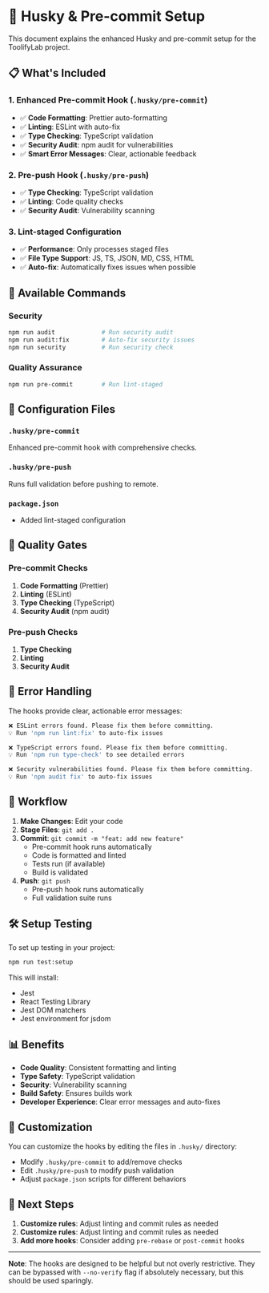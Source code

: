 # 🔧 Husky & Pre-commit Setup

This document explains the enhanced Husky and pre-commit setup for the ToolifyLab project.

## 📋 What's Included

### 1. **Enhanced Pre-commit Hook** (`.husky/pre-commit`)

- ✅ **Code Formatting**: Prettier auto-formatting
- ✅ **Linting**: ESLint with auto-fix
- ✅ **Type Checking**: TypeScript validation
- ✅ **Security Audit**: npm audit for vulnerabilities
- ✅ **Smart Error Messages**: Clear, actionable feedback

### 2. **Pre-push Hook** (`.husky/pre-push`)

- ✅ **Type Checking**: TypeScript validation
- ✅ **Linting**: Code quality checks
- ✅ **Security Audit**: Vulnerability scanning

### 3. **Lint-staged Configuration**

- ✅ **Performance**: Only processes staged files
- ✅ **File Type Support**: JS, TS, JSON, MD, CSS, HTML
- ✅ **Auto-fix**: Automatically fixes issues when possible

## 🚀 Available Commands

### Security

```bash
npm run audit             # Run security audit
npm run audit:fix         # Auto-fix security issues
npm run security          # Run security check
```

### Quality Assurance

```bash
npm run pre-commit        # Run lint-staged
```

## 🔧 Configuration Files

### `.husky/pre-commit`

Enhanced pre-commit hook with comprehensive checks.

### `.husky/pre-push`

Runs full validation before pushing to remote.

### `package.json`

- Added lint-staged configuration

## 🎯 Quality Gates

### Pre-commit Checks

1. **Code Formatting** (Prettier)
2. **Linting** (ESLint)
3. **Type Checking** (TypeScript)
4. **Security Audit** (npm audit)

### Pre-push Checks

1. **Type Checking**
2. **Linting**
3. **Security Audit**

## 🚨 Error Handling

The hooks provide clear, actionable error messages:

```bash
❌ ESLint errors found. Please fix them before committing.
💡 Run 'npm run lint:fix' to auto-fix issues

❌ TypeScript errors found. Please fix them before committing.
💡 Run 'npm run type-check' to see detailed errors

❌ Security vulnerabilities found. Please fix them before committing.
💡 Run 'npm audit fix' to auto-fix issues
```

## 🔄 Workflow

1. **Make Changes**: Edit your code
2. **Stage Files**: `git add .`
3. **Commit**: `git commit -m "feat: add new feature"`
   - Pre-commit hook runs automatically
   - Code is formatted and linted
   - Tests run (if available)
   - Build is validated
4. **Push**: `git push`
   - Pre-push hook runs automatically
   - Full validation suite runs

## 🛠️ Setup Testing

To set up testing in your project:

```bash
npm run test:setup
```

This will install:

- Jest
- React Testing Library
- Jest DOM matchers
- Jest environment for jsdom

## 📊 Benefits

- **Code Quality**: Consistent formatting and linting
- **Type Safety**: TypeScript validation
- **Security**: Vulnerability scanning
- **Build Safety**: Ensures builds work
- **Developer Experience**: Clear error messages and auto-fixes

## 🔧 Customization

You can customize the hooks by editing the files in `.husky/` directory:

- Modify `.husky/pre-commit` to add/remove checks
- Edit `.husky/pre-push` to modify push validation
- Adjust `package.json` scripts for different behaviors

## 🚀 Next Steps

1. **Customize rules**: Adjust linting and commit rules as needed
2. **Customize rules**: Adjust linting and commit rules as needed
3. **Add more hooks**: Consider adding `pre-rebase` or `post-commit` hooks

---

**Note**: The hooks are designed to be helpful but not overly restrictive. They can be bypassed with `--no-verify` flag if absolutely necessary, but this should be used sparingly.

